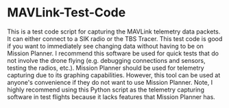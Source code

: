 # MAVLink-Test-Code

This is a test code script for capturing the MAVLink telemetry data packets. It can either connect to a SIK radio or the TBS Tracer. This test code is good if you want to immediately see changing data without having to be on Mission Planner. I recommend this software be used for quick tests that do not involve the drone flying (e.g. debugging connections and sensors, testing the radios, etc.). Mission Planner should be used for telemetry capturing due to its graphing capabilities.  However, this tool can be used at anyone's convenience if they do not want to use Mission Planner. Note, I highly recommend using this Python script as the telemetry capturing software in test flights because it lacks features that Mission Planner has.
